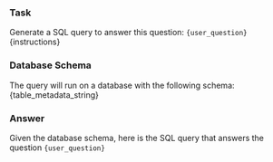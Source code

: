 ### Task
Generate a SQL query to answer this question: `{user_question}`
{instructions}

### Database Schema
The query will run on a database with the following schema:
{table_metadata_string}

### Answer
Given the database schema, here is the SQL query that answers the question `{user_question}`
```sql

